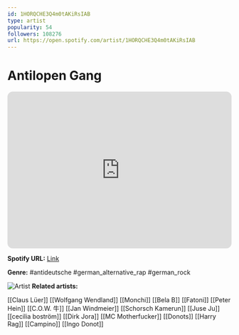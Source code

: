 ```yaml
---
id: 1HORQCHE3Q4m0tAKiRsIAB
type: artist
popularity: 54
followers: 108276
url: https://open.spotify.com/artist/1HORQCHE3Q4m0tAKiRsIAB
---
```

# Antilopen Gang

<iframe style="border-radius:12px" src="https://open.spotify.com/embed/artist/1HORQCHE3Q4m0tAKiRsIAB" width="100%" height="352" frameBorder="0" allowfullscreen="" allow="autoplay; clipboard-write; encrypted-media; fullscreen; picture-in-picture" loading="lazy"></iframe>

**Spotify URL:** [Link](https://open.spotify.com/artist/1HORQCHE3Q4m0tAKiRsIAB)

**Genre:**  #antideutsche #german_alternative_rap #german_rock

![Artist](https://i.scdn.co/image/ab6761610000e5ebcb6c7a43f2baea636d5ee531)
**Related artists:**

[[Claus Lüer]]
[[Wolfgang Wendland]]
[[Monchi]]
[[Bela B]]
[[Fatoni]]
[[Peter Hein]]
[[C.O.W. 牛]]
[[Jan Windmeier]]
[[Schorsch Kamerun]]
[[Juse Ju]]
[[cecilia boström]]
[[Dirk Jora]]
[[MC Motherfucker]]
[[Donots]]
[[Harry Rag]]
[[Campino]]
[[Ingo Donot]]
